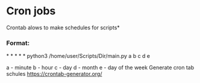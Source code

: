 # Cron jobs
Crontab alows to make schedules for scripts*
### Format:
\* * * * * python3 /home/user/Scripts/Dir/main.py
 a b c d e

a - minute
b - hour
c - day
d - month
e - day of the week
Generate cron tab schules
https://crontab-generator.org/